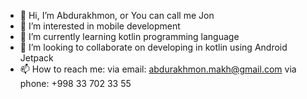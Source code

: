 - 👋 Hi, I’m Abdurakhmon, or You can call me Jon
- 👀 I’m interested in mobile development
- 🌱 I’m currently learning kotlin programming language
- 💞️ I’m looking to collaborate on developing in kotlin using Android Jetpack
- 📫 How to reach me: via email: abdurakhmon.makh@gmail.com
                      via phone: +998 33 702 33 55

<!---
abdurakhmon97/abdurakhmon97 is a ✨ special ✨ repository because its `README.md` (this file) appears on your GitHub profile.
You can click the Preview link to take a look at your changes.
--->
